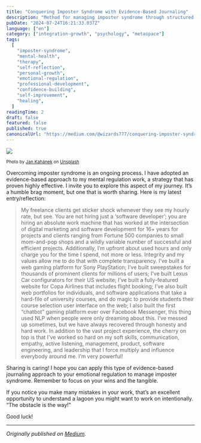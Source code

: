 ```yaml
---
title: "Conquering Imposter Syndrome with Evidence-Based Journaling"
description: "Method for managing imposter syndrome through structured self-reflection. Shows how documenting professional achievements can build authentic confidence."
pubDate: "2024-07-24T16:21:33.037Z"
language: ["en"]
category: ["integration-growth", "psychology", "metaspace"]
tags:
  [
    "imposter-syndrome",
    "mental-health",
    "therapy",
    "self-reflection",
    "personal-growth",
    "emotional-regulation",
    "professional-development",
    "confidence-building",
    "self-improvement",
    "healing",
  ]
readingTime: 2
draft: false
featured: false
published: true
canonicalUrl: "https://medium.com/@wizards777/conquering-imposter-syndrome-with-evidence-based-journaling-2dcb62f64e3a"
---
```


![](https://cdn-images-1.medium.com/max/1200/0*Qr5UWzrPHtajO6PM)

<small>Photo by [Jan Kahánek](https://unsplash.com/@honza_kahanek?utm_source=medium&utm_medium=referral) on [Unsplash](https://unsplash.com?utm_source=medium&utm_medium=referral)</small>

Overcoming imposter syndrome is an ongoing process. I have adopted an evidence-based approach to my mental regulation work, a strategy that has proven highly effective. I invite you to explore this aspect of my journey. It’s a humble brag moment, but one that is worth sharing. Here is my latest entry/reflection:

> My freelance clients get sticker shock whenever they see my hourly rate, but see. You are not hiring just a ‘software developer’; you are hiring an absolute work machine that has worked at the intersection of digital marketing and software development for 16+ years for projects and clients ranging from Fortune 500 companies to small mom-and-pop shops and a wildly variable number of successful and efficient projects. Additionally, I’m upfront about used hours and only charge you for the time I spend, not more or less. Integrity and my values allow me to do that with complete transparency. I’ve built a web gaming platform for Sony PlayStation; I’ve built sweepstakes for thousands of prominent clients for millions of users; I’ve built Lexus Car configurators for their US website; I’ve built a fully-featured website for Copa Airlines that includes flight booking; I’ve also built web portfolios for individuals, and software applications that take a hard-file of university courses, and do magic to provide students their course selection user interface on the web; I also built the first “chatbot” gaming platform ever over Facebook Messenger, this thing used NLP when people were only dreaming about this. I’ve messed up sometimes, but we have always recovered through honesty and hard work. In addition to the vast project experience, the cherry on top is that I’ve worked so hard on my soft skills, communication, empathy, active listening, management, product, software engineering, and leadership that I force multiply and influence everybody around me. I’m very powerful!

Sharing is caring! I hope you can apply this type of evidence-based journaling approach to your emotional regulation to manage imposter syndrome. Remember to focus on your wins and the tangible.

If you notice you make many mistakes in your work, that’s an excellent opportunity to understand a lagoon you might want to work on intentionally. “The obstacle is the way!”

Good luck!

---

_Originally published on [Medium](https://medium.com/@wizards777/conquering-imposter-syndrome-with-evidence-based-journaling-2dcb62f64e3a)._
